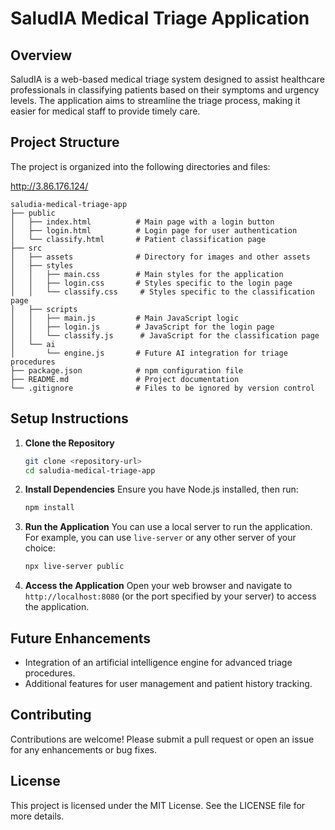 # SaludIA Medical Triage Application

## Overview
SaludIA is a web-based medical triage system designed to assist healthcare professionals in classifying patients based on their symptoms and urgency levels. The application aims to streamline the triage process, making it easier for medical staff to provide timely care.

## Project Structure
The project is organized into the following directories and files:

http://3.86.176.124/

```
saludia-medical-triage-app
├── public
│   ├── index.html          # Main page with a login button
│   ├── login.html          # Login page for user authentication
│   └── classify.html       # Patient classification page
├── src
│   ├── assets              # Directory for images and other assets
│   ├── styles
│   │   ├── main.css        # Main styles for the application
│   │   ├── login.css       # Styles specific to the login page
│   │   └── classify.css     # Styles specific to the classification page
│   ├── scripts
│   │   ├── main.js         # Main JavaScript logic
│   │   ├── login.js        # JavaScript for the login page
│   │   └── classify.js      # JavaScript for the classification page
│   └── ai
│       └── engine.js       # Future AI integration for triage procedures
├── package.json            # npm configuration file
├── README.md               # Project documentation
└── .gitignore              # Files to be ignored by version control
```

## Setup Instructions
1. **Clone the Repository**
   ```bash
   git clone <repository-url>
   cd saludia-medical-triage-app
   ```

2. **Install Dependencies**
   Ensure you have Node.js installed, then run:
   ```bash
   npm install
   ```

3. **Run the Application**
   You can use a local server to run the application. For example, you can use `live-server` or any other server of your choice:
   ```bash
   npx live-server public
   ```

4. **Access the Application**
   Open your web browser and navigate to `http://localhost:8080` (or the port specified by your server) to access the application.

## Future Enhancements
- Integration of an artificial intelligence engine for advanced triage procedures.
- Additional features for user management and patient history tracking.

## Contributing
Contributions are welcome! Please submit a pull request or open an issue for any enhancements or bug fixes.

## License
This project is licensed under the MIT License. See the LICENSE file for more details.

